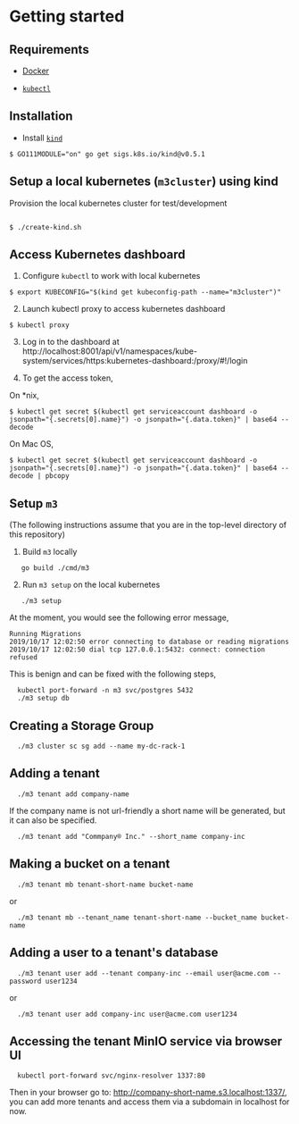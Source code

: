 # Getting started


## Requirements

- [Docker](https://www.docker.com)

- [`kubectl`](https://kubernetes.io/docs/tasks/tools/install-kubectl/)

## Installation

- Install [`kind`](https://kind.sigs.k8s.io/docs/user/quick-start/)

```shell
$ GO111MODULE="on" go get sigs.k8s.io/kind@v0.5.1
```

## Setup a local kubernetes (`m3cluster`) using kind
Provision the local kubernetes cluster for test/development

```shell

$ ./create-kind.sh
```

## Access Kubernetes dashboard

1. Configure `kubectl` to work with local kubernetes

```shell
$ export KUBECONFIG="$(kind get kubeconfig-path --name="m3cluster")"
```

2. Launch kubectl proxy to access kubernetes dashboard
```shell
$ kubectl proxy
```

3. Log in to the dashboard at  http://localhost:8001/api/v1/namespaces/kube-system/services/https:kubernetes-dashboard:/proxy/#!/login

4. To get the access token,

On *nix,
```shell
$ kubectl get secret $(kubectl get serviceaccount dashboard -o jsonpath="{.secrets[0].name}") -o jsonpath="{.data.token}" | base64 --decode
```

On Mac OS,
```shell
$ kubectl get secret $(kubectl get serviceaccount dashboard -o jsonpath="{.secrets[0].name}") -o jsonpath="{.data.token}" | base64 --decode | pbcopy
```

## Setup `m3`
(The following instructions assume that you are in the top-level directory of this repository)
1. Build `m3` locally
```shell
   go build ./cmd/m3
```

2. Run `m3 setup` on the local kubernetes
```shell
   ./m3 setup
```
At the moment, you would see the following error message,
```
Running Migrations
2019/10/17 12:02:50 error connecting to database or reading migrations
2019/10/17 12:02:50 dial tcp 127.0.0.1:5432: connect: connection refused
```

This is benign and can be fixed with the following steps,

```shell
  kubectl port-forward -n m3 svc/postgres 5432
  ./m3 setup db
```

## Creating a Storage Group
```shell
  ./m3 cluster sc sg add --name my-dc-rack-1
```

## Adding a tenant
```shell
  ./m3 tenant add company-name
```

If the company name is not url-friendly a short name will be generated, but it can also be specified.

```shell
  ./m3 tenant add "Commpany® Inc." --short_name company-inc
```

## Making a bucket on a tenant
```shell
  ./m3 tenant mb tenant-short-name bucket-name
```
or 
```shell
  ./m3 tenant mb --tenant_name tenant-short-name --bucket_name bucket-name
```

## Adding a user to a tenant's database
```shell
  ./m3 tenant user add --tenant company-inc --email user@acme.com --password user1234
``` 
or 
```shell
  ./m3 tenant user add company-inc user@acme.com user1234
```

## Accessing the tenant MinIO service via browser UI
```shell
  kubectl port-forward svc/nginx-resolver 1337:80
```
Then in your browser go to: http://company-short-name.s3.localhost:1337/, you can add more tenants and access them via a subdomain in localhost for now.
